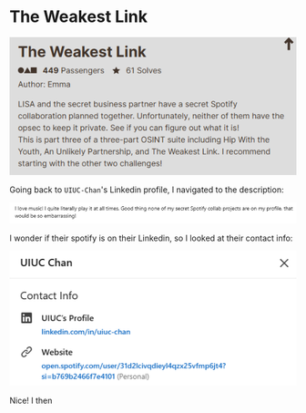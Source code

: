 # The Weakest Link

![](../images/the-weakest-link-part-1.png)

Going back to `UIUC-Chan`'s Linkedin profile, I navigated to the description:

![](../images/the-weakest-link-part-2.png)

I wonder if their spotify is on their Linkedin, so I looked at their contact info:

![](../images/the-weakest-link-part-3.png)

Nice! I then 


